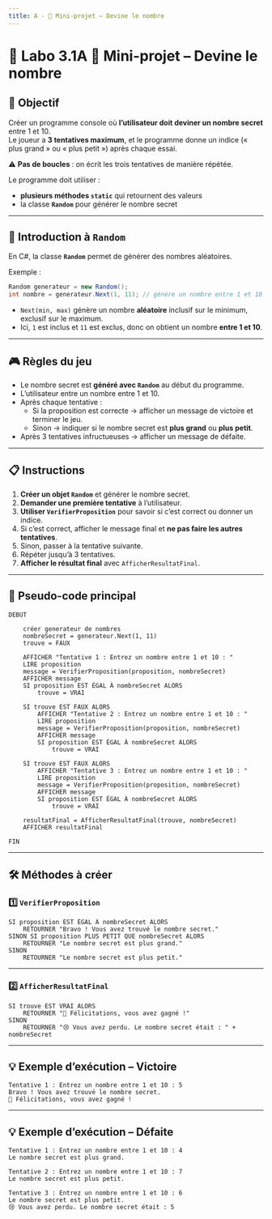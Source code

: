 ```yaml
---
title: A - 🎲 Mini-projet – Devine le nombre 
---
```


# 🧪 Labo 3.1A 🎲 Mini-projet – Devine le nombre 

## 🎯 Objectif
Créer un programme console où **l’utilisateur doit deviner un nombre secret** entre 1 et 10.  
Le joueur a **3 tentatives maximum**, et le programme donne un indice (« plus grand » ou « plus petit ») après chaque essai.

⚠️ **Pas de boucles** : on écrit les trois tentatives de manière répétée.

Le programme doit utiliser :
- **plusieurs méthodes `static`** qui retournent des valeurs
- la classe **`Random`** pour générer le nombre secret

---

## 🔄 Introduction à `Random`
En C#, la classe **`Random`** permet de générer des nombres aléatoires.

Exemple :
```csharp
Random generateur = new Random();
int nombre = generateur.Next(1, 11); // génère un nombre entre 1 et 10
```
- `Next(min, max)` génère un nombre **aléatoire** inclusif sur le minimum, exclusif sur le maximum.
- Ici, `1` est inclus et `11` est exclus, donc on obtient un nombre **entre 1 et 10**.

---

## 🎮 Règles du jeu
- Le nombre secret est **généré avec `Random`** au début du programme.
- L’utilisateur entre un nombre entre 1 et 10.
- Après chaque tentative :
  - Si la proposition est correcte → afficher un message de victoire et terminer le jeu.
  - Sinon → indiquer si le nombre secret est **plus grand** ou **plus petit**.
- Après 3 tentatives infructueuses → afficher un message de défaite.

---

## 📋 Instructions
1. **Créer un objet `Random`** et générer le nombre secret.
2. **Demander une première tentative** à l’utilisateur.
3. **Utiliser `VerifierProposition`** pour savoir si c’est correct ou donner un indice.
4. Si c’est correct, afficher le message final et **ne pas faire les autres tentatives**.
5. Sinon, passer à la tentative suivante.
6. Répéter jusqu’à 3 tentatives.
7. **Afficher le résultat final** avec `AfficherResultatFinal`.

---

## 📝 Pseudo-code principal 
```
DEBUT

    créer generateur de nombres
    nombreSecret = generateur.Next(1, 11)
    trouve = FAUX

    AFFICHER "Tentative 1 : Entrez un nombre entre 1 et 10 : "
    LIRE proposition
    message = VerifierProposition(proposition, nombreSecret)
    AFFICHER message
    SI proposition EST ÉGAL À nombreSecret ALORS
        trouve = VRAI

    SI trouve EST FAUX ALORS
        AFFICHER "Tentative 2 : Entrez un nombre entre 1 et 10 : "
        LIRE proposition
        message = VerifierProposition(proposition, nombreSecret)
        AFFICHER message
        SI proposition EST ÉGAL À nombreSecret ALORS
            trouve = VRAI

    SI trouve EST FAUX ALORS
        AFFICHER "Tentative 3 : Entrez un nombre entre 1 et 10 : "
        LIRE proposition
        message = VerifierProposition(proposition, nombreSecret)
        AFFICHER message
        SI proposition EST ÉGAL À nombreSecret ALORS
            trouve = VRAI

    resultatFinal = AfficherResultatFinal(trouve, nombreSecret)
    AFFICHER resultatFinal

FIN
```

---

## 🛠️ Méthodes à créer 

### 1️⃣ `VerifierProposition`
```
SI proposition EST ÉGAL À nombreSecret ALORS
    RETOURNER "Bravo ! Vous avez trouvé le nombre secret."
SINON SI proposition PLUS PETIT QUE nombreSecret ALORS
    RETOURNER "Le nombre secret est plus grand."
SINON
    RETOURNER "Le nombre secret est plus petit."
```

---

### 2️⃣ `AfficherResultatFinal`
```
SI trouve EST VRAI ALORS
    RETOURNER "🎉 Félicitations, vous avez gagné !"
SINON
    RETOURNER "😢 Vous avez perdu. Le nombre secret était : " + nombreSecret
```

---

## 💡 Exemple d’exécution – Victoire
```
Tentative 1 : Entrez un nombre entre 1 et 10 : 5
Bravo ! Vous avez trouvé le nombre secret.
🎉 Félicitations, vous avez gagné !
```

---

## 💡 Exemple d’exécution – Défaite
```
Tentative 1 : Entrez un nombre entre 1 et 10 : 4
Le nombre secret est plus grand.

Tentative 2 : Entrez un nombre entre 1 et 10 : 7
Le nombre secret est plus petit.

Tentative 3 : Entrez un nombre entre 1 et 10 : 6
Le nombre secret est plus petit.
😢 Vous avez perdu. Le nombre secret était : 5
```
